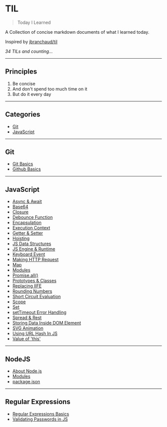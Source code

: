 # TIL

> Today I Learned

A Collection of concise markdown documents of what I learned today.

Inspired by [jbranchaud/til](https://github.com/jbranchaud/til)

_34 TILs and counting..._

---

## Principles

1. Be concise
2. And don't spend too much time on it
3. But do it every day

---

## Categories

- [Git](#git)
- [JavaScript](#javascript)

---

## Git

- [Git Basics](/Git/git-basics.md)
- [Github Basics](/Git/github-basics.md)

---

## JavaScript

- [Async & Await](/JavaScript/async-and-await.md)
- [Base64](/JavaScript/base64-encoding-and-decoding.md)
- [Closure](/JavaScript/closure.md)
- [Debounce Function](/JavaScript/debounce-function.md)
- [Encapsulation](/JavaScript/encapsulation.md)
- [Execution Context](/JavaScript/execution-context.md)
- [Getter & Setter](/JavaScript/getter-and-setter.md)
- [Hoisting](/JavaScript/hoisting.md)
- [JS Data Structures](/JavaScript/js-data-structures.md)
- [JS Engine & Runtime](/JavaScript/js-engine-and-runtime.md)
- [Keyboard Event](/JavaScript/keyboard-event.md)
- [Making HTTP Request](/JavaScript/making-http-request.md)
- [Map](/JavaScript/map.md)
- [Modules](/JavaScript/modules.md)
- [Promise.all()](/JavaScript/promiseall.md)
- [Prototypes & Classes](/JavaScript/prototypes-and-classes.md)
- [Replacing IIFE](/JavaScript/replacing-iife.md)
- [Rounding Numbers](/JavaScript/rounding-numbers.md)
- [Short Circuit Evaluation](/JavaScript/short-circuit-evaluation.md)
- [Scope](/JavaScript/scope.md)
- [Set](/JavaScript/set.md)
- [setTimeout Error Handling](/JavaScript/setTimeout-error-handling.md)
- [Spread & Rest](/JavaScript/spread-and-rest.md)
- [Storing Data Inside DOM Element](/JavaScript/storing-data-inside-dom-element.md)
- [SVG Animation](/JavaScript/svg-animation.md)
- [Using URL Hash In JS](/JavaScript/using-url-hash-in-js.md)
- [Value of 'this'](JavaScript/value-of-this.md)

---

## NodeJS

- [About Node.js](/NodeJS/about-nodejs.md)
- [Modules](/NodeJS/modules.md)
- [package.json](/NodeJS/packagejson.md)

---

## Regular Expressions

- [Regular Expressions Basics](/Regex/regular-expressions-basics.md)
- [Validating Passwords in JS](/Regex/validating-passwords-in-js.md)
